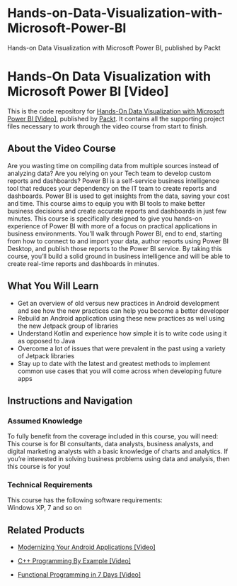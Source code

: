 # Hands-on-Data-Visualization-with-Microsoft-Power-BI
Hands-on Data Visualization with Microsoft Power BI, published by Packt
# Hands-On Data Visualization with Microsoft Power BI [Video]
This is the code repository for [Hands-On Data Visualization with Microsoft Power BI [Video]](https://www.packtpub.com/big-data-and-business-intelligence/hands-data-visualization-microsoft-power-bi-video?utm_source=github&utm_medium=repository&utm_campaign=9781789805185), published by [Packt](https://www.packtpub.com/?utm_source=github). It contains all the supporting project files necessary to work through the video course from start to finish.
## About the Video Course
Are you wasting time on compiling data from multiple sources instead of analyzing data? Are you relying on your Tech team to develop custom reports and dashboards? Power BI is a self-service business intelligence tool that reduces your dependency on the IT team to create reports and dashboards. Power BI is used to get insights from the data, saving your cost and time. 
This course aims to equip you with BI tools to make better business decisions and create accurate reports and dashboards in just few minutes. This course is specifically designed to give you hands-on experience of Power BI with more of a focus on practical applications in business environments. You’ll walk through Power BI, end to end, starting from how to connect to and import your data, author reports using Power BI Desktop, and publish those reports to the Power BI service. 
By taking this course, you’ll build a solid ground in business intelligence and will be able to create real-time reports and dashboards in minutes.

<H2>What You Will Learn</H2>
<DIV class=book-info-will-learn-text>
<UL>
<LI>Get an overview of old versus new practices in Android development and see how the new practices can help you become a better developer 
<LI>Rebuild an Android application using these new practices as well using the new Jetpack group of libraries 
<LI>Understand Kotlin and experience how simple it is to write code using it as opposed to Java 
<LI>Overcome a lot of issues that were prevalent in the past using a variety of Jetpack libraries 
<LI>Stay up to date with the latest and greatest methods to implement common use cases that you will come across when developing future apps </LI></UL></DIV>

## Instructions and Navigation
### Assumed Knowledge
To fully benefit from the coverage included in this course, you will need:<br/>
This course is for BI consultants, data analysts, business analysts, and digital marketing analysts with a basic knowledge of charts and analytics. If you’re interested in solving business problems using data and analysis, then this course is for you!	
### Technical Requirements
This course has the following software requirements:<br/>
Windows XP, 7 and so on

## Related Products
* [Modernizing Your Android Applications [Video]](https://www.packtpub.com/application-development/modernizing-your-android-applications-video?utm_source=github&utm_medium=repository&utm_campaign=9781789950502)

* [C++ Programming By Example [Video]](https://www.packtpub.com/application-development/c-programming-example-video?utm_source=github&utm_medium=repository&utm_campaign=9781788395595)

* [Functional Programming in 7 Days [Video]](https://www.packtpub.com/application-development/functional-programming-7-days-video?utm_source=github&utm_medium=repository&utm_campaign=9781788990295)

